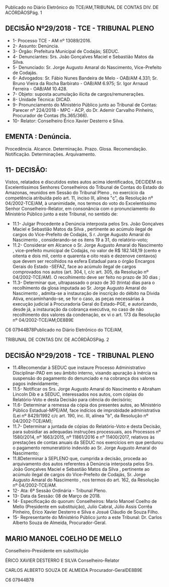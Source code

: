 Publicado  no  Diário Eletrônico do TCE/AM,TRIBUNAL DE CONTAS DIV. DE  ACÓRDÃOSPág. 1

## DECISÃO Nº29/2018 - TCE - TRIBUNAL PLENO

- 1- Processo TCE - AM nº 13089/2016.
- 2- Assunto: Denúncia.
- 3- Órgão: Prefeitura Municipal de Codajás; SEDUC.
- 4- Denunciantes: Srs. João Gonçalves Maciel e Sebastião Matos da Silva.
- 5- Denunciado: Sr. Jorge Augusto Amaral do Nascimento, Vice-Prefeito de Codajás.
- 6- Advogados: Sr. Fábio Nunes Bandeira de Melo - OAB/AM 4.331; Sr. Bruno Vieira da Rocha Barbirato - OAB/AM 6.975; Sr. Igor Arnaud Ferreira - OAB/AM 10.428.
- 7- Objeto: suposta acumulação ilícita de cargos/remunerações.
- 8- Unidade Técnica: DICAD.
- 9- Pronunciamento  do Ministério  Público  junto  ao Tribunal  de Contas: Parecer  nº 224/2018  -  MPC  -  ACP,  do  Dr.  Ademir  Carvalho  Pinheiro,  Procurador  de  Contas (fls.365/366).
- 10- Relator: Conselheiro Érico Xavier Desterro e Silva.

## EMENTA : Denúncia.

Procedência. Alcance. Determinação. Prazo. Glosa. Recomendação. Notificação. Determinações. Arquivamento.

## 11-  DECISÃO:

Vistos, relatados e discutidos estes autos acima identificados, DECIDEM os Excelentíssimos Senhores Conselheiros do Tribunal de Contas do Estado do Amazonas, reunidos em Sessão do Tribunal Pleno , no exercício da competência atribuída pelo art. 11, inciso III, alínea "c", da Resolução nº 04/2002-TCE/AM, à unanimidade, nos termos do voto do Excelentíssimo  Senhor  Conselheiro-Relator, em  consonância com  o pronunciamento do Ministério Público junto a este Tribunal, no sentido de:

- 11.1- Julgar Procedente a Denúncia interposta pelos Srs. João Gonçalves Maciel e Sebastião Matos  da  Silva ,  pertinente  ao  acúmulo  ilegal  de cargos  do  Vice-Prefeito  de  Codajás,  S r.  Jorge  Augusto  Amaral  do Nascimento , considerando-se os itens 19 a 31, do relatório-voto;
- 11.2- Considerar em Alcance o Sr. Jorge Augusto Amaral do Nascimento , vice-prefeito municipal de Codajás, no valor de R$ 182.148,19 (cento e oitenta e  dois mil, cento e quarenta e oito reais e dezenove centavos) que  devem  ser  recolhidos  na  esfera  Estadual  para  o  órgão  Encargos Gerais do Estado -SEFAZ, face ao acúmulo ilegal de cargos comprovados  nos  autos  (art.  304,  I,  c/c  art.  305,  da  Resolução  nº 04/2002-TCE/AM). O recolhimento deve ser feito no prazo de 30 dias ;
- 11.3-  Determinar que,  ultrapassado  o  prazo  de 30  (trinta)  dias para  o recolhimento  da glosa imputada  ao Sr.  Jorge  Augusto  Amaral  do Nascimento ,  admita-se a instauração de inscrição do débito na Dívida Ativa, encaminhando-se,  se  for  o  caso,  as  peças  necessárias  à execução judicial à Procuradoria Geral do Estado-PGE, e autorizando, desde  já, a instauração da  cobrança  executiva, no  caso  de não recolhimento dos valores da condenação, ex vi o art. 173 da Resolução nº 04/2002-TCE/AM;DE8B9E

C6 07944B78Publicado  no  Diário Eletrônico do TCE/AM,

TRIBUNAL DE CONTAS DIV. DE  ACÓRDÃOSPág. 2

## DECISÃO Nº29/2018 - TCE - TRIBUNAL PLENO

- 11.4Recomendar à SEDUC que instaure Processo Administrativo Disciplinar-PAD em seu âmbito interno,  visando apuração à inércia na suspensão  do  pagamento  do  denunciado  e  na  cobrança  dos  valores pagos indevidamente;
- 11.5-  Notificar os  Srs.  Jorge  Augusto  Amaral  do  Nascimento  e  Abraham Lincoln  Dib  e a  SEDUC,  interessados  nos  autos,  com  cópias  do Relatório-Voto e desta Decisão para ciência do decisório;
- 11.6-  Determinar a  remessa  da  cópia  dos  presentes  autos,  ao  Ministério Público Estadual-MPE/AM, face indícios de improbidade  administrativa (Lei  nº  8429/1992  c/c  art.  190,  inc.  III,  alínea  "b",  da  Resolução  nº 04/2002-TCE/AM);
- 11.7- Determinar a juntada de cópias do Relatório-Voto e desta Decisão, para subsidiar as adequadas  instruções  processuais,  aos  Processos  nº 1580/2014, nº 1663/2015, nº 11861/2016 e nº 11400/2017, relativos às prestações  de  contas  anuais  da  SEDUC  nos  exercícios  em  que perdurou  o  pagamento  remuneratório  indevido  ao Sr.  Jorge  Augusto Amaral do Nascimento;
- 11.8Determinar à SEPLENO  que,  cumprida a decisão, proceda ao arquivamento dos  autos  referentes  à Denúncia  interposta  pelos Srs. João  Gonçalves Maciel e  Sebastião  Matos  da  Silva ,  pertinente  ao acúmulo  ilegal  de  cargos  do  Vice-Prefeito  de  Codajás, Sr.  Jorge Augusto Amaral do Nascimento , nos termos do art. 162, da Resolução nº 04/2002-TCE/AM.
- 12- Ata: 6ª Sessão Ordinária - Tribunal Pleno.
- 13-  Data da Sessão: 08 de Março de 2018.
- 14-  Especificação do quorum: Conselheiros: Mario Manoel Coelho de Mello (Presidente em substituição), Julio Cabral,  Júlio  Assis Corrêa Pinheiro, Érico Xavier Desterro e Silva e Josué Cláudio de Souza Filho.
- 15- Representante  do  Ministério  Público  junto  a  este  Tribunal: Dr. Carlos  Alberto Souza de Almeida, Procurador-Geral.

## MARIO MANOEL COELHO DE MELLO

Conselheiro-Presidente em substituição

ÉRICO XAVIER DESTERRO E SILVA Conselheiro-Relator

CARLOS ALBERTO SOUZA DE ALMEIDA Procurador-GeralDE8B9E

C6 07944B78